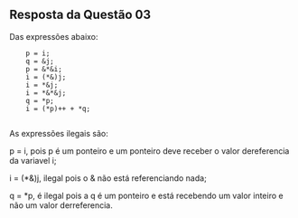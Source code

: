 ## Resposta da Questão 03

Das expressões abaixo:

```
    p = i;
    q = &j;
    p = &*&i;
    i = (*&)j;
    i = *&j;
    i = *&*&j;
    q = *p;
    i = (*p)++ + *q;
    
```

As expressões ilegais são: 

p = i, pois p é um ponteiro e um ponteiro deve receber o valor dereferencia da variavel i;

i = (*&)j, ilegal pois o & não está referenciando nada;

q = *p, é ilegal pois a q é um ponteiro e está recebendo um valor inteiro e não um valor derreferencia.
